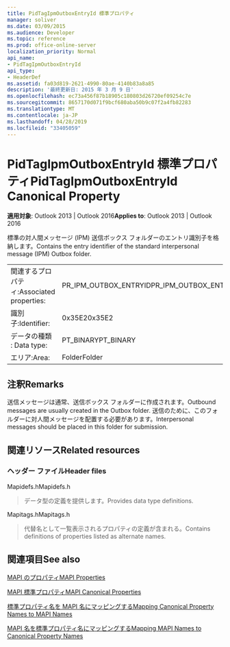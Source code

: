 ```yaml
---
title: PidTagIpmOutboxEntryId 標準プロパティ
manager: soliver
ms.date: 03/09/2015
ms.audience: Developer
ms.topic: reference
ms.prod: office-online-server
localization_priority: Normal
api_name:
- PidTagIpmOutboxEntryId
api_type:
- HeaderDef
ms.assetid: fa03d819-2621-4990-80ae-4140b83a8a85
description: '最終更新日: 2015 年 3 月 9 日'
ms.openlocfilehash: ec73a456f87b18905c180803d26720ef09254c7e
ms.sourcegitcommit: 8657170d071f9bcf680aba50b9c07f2a4fb82283
ms.translationtype: MT
ms.contentlocale: ja-JP
ms.lasthandoff: 04/28/2019
ms.locfileid: "33405059"
---
```

# <a name="pidtagipmoutboxentryid-canonical-property"></a><span data-ttu-id="63b34-103">PidTagIpmOutboxEntryId 標準プロパティ</span><span class="sxs-lookup"><span data-stu-id="63b34-103">PidTagIpmOutboxEntryId Canonical Property</span></span>

  
  
<span data-ttu-id="63b34-104">**適用対象**: Outlook 2013 | Outlook 2016</span><span class="sxs-lookup"><span data-stu-id="63b34-104">**Applies to**: Outlook 2013 | Outlook 2016</span></span> 
  
<span data-ttu-id="63b34-105">標準の対人間メッセージ (IPM) 送信ボックス フォルダーのエントリ識別子を格納します。</span><span class="sxs-lookup"><span data-stu-id="63b34-105">Contains the entry identifier of the standard interpersonal message (IPM) Outbox folder.</span></span> 
  
|||
|:-----|:-----|
|<span data-ttu-id="63b34-106">関連するプロパティ:</span><span class="sxs-lookup"><span data-stu-id="63b34-106">Associated properties:</span></span>  <br/> |<span data-ttu-id="63b34-107">PR_IPM_OUTBOX_ENTRYID</span><span class="sxs-lookup"><span data-stu-id="63b34-107">PR_IPM_OUTBOX_ENTRYID</span></span>  <br/> |
|<span data-ttu-id="63b34-108">識別子:</span><span class="sxs-lookup"><span data-stu-id="63b34-108">Identifier:</span></span>  <br/> |<span data-ttu-id="63b34-109">0x35E2</span><span class="sxs-lookup"><span data-stu-id="63b34-109">0x35E2</span></span>  <br/> |
|<span data-ttu-id="63b34-110">データの種類 : </span><span class="sxs-lookup"><span data-stu-id="63b34-110">Data type:</span></span>  <br/> |<span data-ttu-id="63b34-111">PT_BINARY</span><span class="sxs-lookup"><span data-stu-id="63b34-111">PT_BINARY</span></span>  <br/> |
|<span data-ttu-id="63b34-112">エリア:</span><span class="sxs-lookup"><span data-stu-id="63b34-112">Area:</span></span>  <br/> |<span data-ttu-id="63b34-113">Folder</span><span class="sxs-lookup"><span data-stu-id="63b34-113">Folder</span></span>  <br/> |
   
## <a name="remarks"></a><span data-ttu-id="63b34-114">注釈</span><span class="sxs-lookup"><span data-stu-id="63b34-114">Remarks</span></span>

<span data-ttu-id="63b34-115">送信メッセージは通常、送信ボックス フォルダーに作成されます。</span><span class="sxs-lookup"><span data-stu-id="63b34-115">Outbound messages are usually created in the Outbox folder.</span></span> <span data-ttu-id="63b34-116">送信のために、このフォルダーに対人間メッセージを配置する必要があります。</span><span class="sxs-lookup"><span data-stu-id="63b34-116">Interpersonal messages should be placed in this folder for submission.</span></span> 
  
## <a name="related-resources"></a><span data-ttu-id="63b34-117">関連リソース</span><span class="sxs-lookup"><span data-stu-id="63b34-117">Related resources</span></span>

### <a name="header-files"></a><span data-ttu-id="63b34-118">ヘッダー ファイル</span><span class="sxs-lookup"><span data-stu-id="63b34-118">Header files</span></span>

<span data-ttu-id="63b34-119">Mapidefs.h</span><span class="sxs-lookup"><span data-stu-id="63b34-119">Mapidefs.h</span></span>
  
> <span data-ttu-id="63b34-120">データ型の定義を提供します。</span><span class="sxs-lookup"><span data-stu-id="63b34-120">Provides data type definitions.</span></span>
    
<span data-ttu-id="63b34-121">Mapitags.h</span><span class="sxs-lookup"><span data-stu-id="63b34-121">Mapitags.h</span></span>
  
> <span data-ttu-id="63b34-122">代替名として一覧表示されるプロパティの定義が含まれる。</span><span class="sxs-lookup"><span data-stu-id="63b34-122">Contains definitions of properties listed as alternate names.</span></span>
    
## <a name="see-also"></a><span data-ttu-id="63b34-123">関連項目</span><span class="sxs-lookup"><span data-stu-id="63b34-123">See also</span></span>



[<span data-ttu-id="63b34-124">MAPI のプロパティ</span><span class="sxs-lookup"><span data-stu-id="63b34-124">MAPI Properties</span></span>](mapi-properties.md)
  
[<span data-ttu-id="63b34-125">MAPI 標準プロパティ</span><span class="sxs-lookup"><span data-stu-id="63b34-125">MAPI Canonical Properties</span></span>](mapi-canonical-properties.md)
  
[<span data-ttu-id="63b34-126">標準プロパティ名を MAPI 名にマッピングする</span><span class="sxs-lookup"><span data-stu-id="63b34-126">Mapping Canonical Property Names to MAPI Names</span></span>](mapping-canonical-property-names-to-mapi-names.md)
  
[<span data-ttu-id="63b34-127">MAPI 名を標準プロパティ名にマッピングする</span><span class="sxs-lookup"><span data-stu-id="63b34-127">Mapping MAPI Names to Canonical Property Names</span></span>](mapping-mapi-names-to-canonical-property-names.md)

